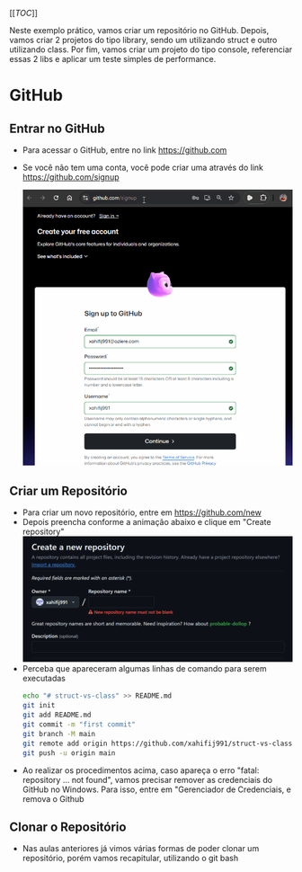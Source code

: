 [[_TOC_]]

Neste exemplo prático, vamos criar um repositório no GitHub. Depois, vamos criar 2 projetos do tipo library, sendo um utilizando struct e outro utilizando class. Por fim, vamos criar um projeto do tipo console, referenciar essas 2 libs e aplicar um teste simples de performance.

# GitHub

## Entrar no GitHub

- Para acessar o GitHub, entre no link https://github.com
- Se você não tem uma conta, você pode criar uma através do link https://github.com/signup

  ![animacao.gif](/.attachments/animacao-0bc9f4eb-abf3-4d2c-af39-321def9cdfce.gif)

## Criar um Repositório

- Para criar um novo repositório, entre em https://github.com/new
- Depois preencha conforme a animação abaixo e clique em "Create repository"
  ![animacao.gif](/.attachments/animacao-2d768eba-1c1f-41e2-8b71-01f921e5dfbe.gif)
- Perceba que apareceram algumas linhas de comando para serem executadas
  ```bash
  echo "# struct-vs-class" >> README.md
  git init
  git add README.md
  git commit -m "first commit"
  git branch -M main
  git remote add origin https://github.com/xahifij991/struct-vs-class.git
  git push -u origin main
  ```
- Ao realizar os procedimentos acima, caso apareça o erro "fatal: repository ... not found", vamos precisar remover as credenciais do GitHub no Windows. Para isso, entre em "Gerenciador de Credenciais, e remova o Github
  

## Clonar o Repositório

- Nas aulas anteriores já vimos várias formas de poder clonar um repositório, porém vamos recapitular, utilizando o git bash
  
